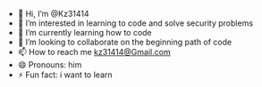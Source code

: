 - 👋 Hi, I’m @Kz31414
- 👀 I’m interested in learning to code and solve security problems
- 🌱 I’m currently learning how to code
- 💞️ I’m looking to collaborate on the beginning path of code
- 📫 How to reach me kz31414@Gmail.com
- 😄 Pronouns: him
- ⚡ Fun fact: i want to learn 

<!---
Kz31414/Kz31414 is a ✨ special ✨ repository because its `README.md` (this file) appears on your GitHub profile.
You can click the Preview link to take a look at your changes.
--->
